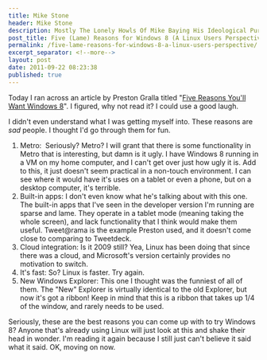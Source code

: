 ```yaml
---
title: Mike Stone
header: Mike Stone
description: Mostly The Lonely Howls Of Mike Baying His Ideological Purity At The Moon
post_title: Five (Lame) Reasons for Windows 8 (A Linux Users Perspective)?
permalink: /five-lame-reasons-for-windows-8-a-linux-users-perspective/
excerpt_separator: <!--more-->
layout: post
date: 2011-09-22 08:23:38
published: true
---
```



Today I ran across an article by Preston Gralla titled "[Five Reasons You'll Want Windows 8](http://blogs.computerworld.com/18983/five_reasons_youll_want_windows_8)". I figured, why not read it? I could use a good laugh.

I didn't even understand what I was getting myself into. These reasons are _sad_ people. I thought I'd go through them for fun.

<!--more-->

1. Metro:  Seriously? Metro? I will grant that there is some functionality in Metro that is interesting, but damn is it ugly. I have Windows 8 running in a VM on my home computer, and I can't get over just how ugly it is. Add to this, it just doesn't seem practical in a non-touch environment. I can see where it would have it's uses on a tablet or even a phone, but on a desktop computer, it's terrible.
2. Built-in apps: I don't even know what he's talking about with this one. The built-in apps that I've seen in the developer version I'm running are sparse and lame. They operate in a tablet mode (meaning taking the whole screen), and lack functionality that I think would make them useful. Tweet@rama is the example Preston used, and it doesn't come close to comparing to Tweetdeck.
3. Cloud integration: Is it 2009 still? Yea, Linux has been doing that since there was a cloud, and Microsoft's version certainly provides no motivation to switch.
4. It's fast: So? Linux is faster. Try again.
5. New Windows Explorer: This one I thought was the funniest of all of them. The "New" Explorer is virtually identical to the old Explorer, but now it's got a ribbon! Keep in mind that this is a ribbon that takes up 1/4 of the window, and rarely needs to be used.

Seriously, these are the best reasons you can come up with to try Windows 8? Anyone that's already using Linux will just look at this and shake their head in wonder. I'm reading it again because I still just can't believe it said what it said. OK, moving on now.
